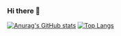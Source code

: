 ### Hi there 👋

<!--
**clissa/clissa** is a ✨ _special_ ✨ repository because its `README.md` (this file) appears on your GitHub profile.

Here are some ideas to get you started:

- 🔭 I’m currently working on ...
- 🌱 I’m currently learning ...
- 👯 I’m looking to collaborate on ...
- 🤔 I’m looking for help with ...
- 💬 Ask me about ...
- 📫 How to reach me: ...
- 😄 Pronouns: ...
- ⚡ Fun fact: ...
-->

[![Anurag's GitHub stats](https://github-readme-stats.vercel.app/api?username=clissa)](https://github.com/anuraghazra/github-readme-stats)
[![Top Langs](https://github-readme-stats.vercel.app/api/top-langs/?username=clissa&layout=compact)](https://github.com/anuraghazra/github-readme-stats)

